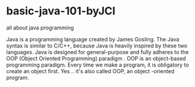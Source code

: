 # basic-java-101-byJCI
all about java programming

Java is a programming language created by James Gosling. The Java syntax is similar to C/C++, because Java is heavily inspired by these two languages. Java is designed for general-purpose and fully adheres to the OOP (Object Oriented Programming) paradigm . OOP is an object-based programming paradigm. Every time we make a program, it is obligatory to create an object first. Yes .. it's also called OOP, an object -oriented program.
